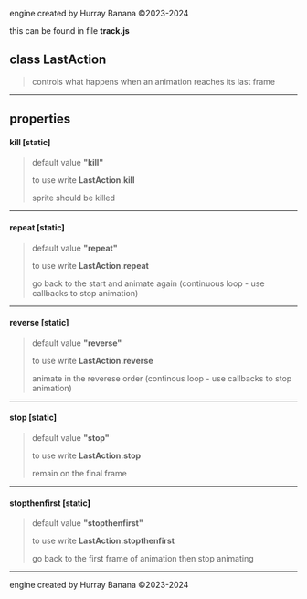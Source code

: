 engine created by Hurray Banana &copy;2023-2024

this can be found in file **track.js**
## class LastAction
> controls what happens when an animation reaches its last frame
> 
> 

---

## properties
####  kill [static]
> default value **"kill"**
> 
> to use write **LastAction.kill**
> 
> sprite should be killed
> 
> 

---

####  repeat [static]
> default value **"repeat"**
> 
> to use write **LastAction.repeat**
> 
> go back to the start and animate again (continuous loop - use callbacks to stop animation)
> 
> 

---

####  reverse [static]
> default value **"reverse"**
> 
> to use write **LastAction.reverse**
> 
> animate in the reverese order (continous loop - use callbacks to stop animation)
> 
> 

---

####  stop [static]
> default value **"stop"**
> 
> to use write **LastAction.stop**
> 
> remain on the final frame
> 
> 

---

####  stopthenfirst [static]
> default value **"stopthenfirst"**
> 
> to use write **LastAction.stopthenfirst**
> 
> go back to the first frame of animation then stop animating
> 
> 

---

engine created by Hurray Banana &copy;2023-2024
